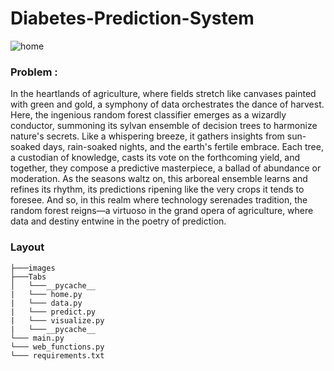 # Diabetes-Prediction-System

![home](https://github.com/MainakRepositor/Crop-Yield-Prediction/assets/64016811/c737caa4-71c9-4bb0-8590-6a1793f6c594)


### Problem : 

In the heartlands of agriculture, where fields stretch like canvases painted with green and gold, a symphony of data orchestrates the dance of harvest. Here, the ingenious random forest classifier emerges as a wizardly conductor, summoning its sylvan ensemble of decision trees to harmonize nature's secrets. Like a whispering breeze, it gathers insights from sun-soaked days, rain-soaked nights, and the earth's fertile embrace. Each tree, a custodian of knowledge, casts its vote on the forthcoming yield, and together, they compose a predictive masterpiece, a ballad of abundance or moderation. As the seasons waltz on, this arboreal ensemble learns and refines its rhythm, its predictions ripening like the very crops it tends to foresee. And so, in this realm where technology serenades tradition, the random forest reigns—a virtuoso in the grand opera of agriculture, where data and destiny entwine in the poetry of prediction.


### Layout

```
├───images
├───Tabs
│   └───__pycache__
|   └─── home.py
|   └─── data.py
|   └─── predict.py
|   └─── visualize.py
|   └───__pycache__
└─── main.py
└─── web_functions.py
└─── requirements.txt

```

